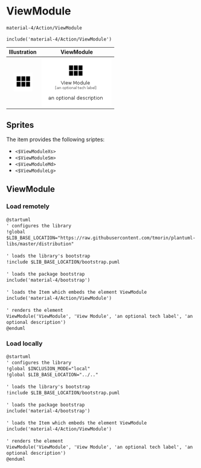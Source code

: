 # ViewModule


```text
material-4/Action/ViewModule
```

```text
include('material-4/Action/ViewModule')
```



| Illustration | ViewModule |
| :---: | :---: |
| ![illustration for Illustration](../../material-4/Action/ViewModule.png) | ![illustration for ViewModule](../../material-4/Action/ViewModule.Local.png) |



## Sprites
The item provides the following sriptes:

- `<$ViewModuleXs>`
- `<$ViewModuleSm>`
- `<$ViewModuleMd>`
- `<$ViewModuleLg>`





## ViewModule

### Load remotely
```plantuml
@startuml
' configures the library
!global $LIB_BASE_LOCATION="https://raw.githubusercontent.com/tmorin/plantuml-libs/master/distribution"

' loads the library's bootstrap
!include $LIB_BASE_LOCATION/bootstrap.puml

' loads the package bootstrap
include('material-4/bootstrap')

' loads the Item which embeds the element ViewModule
include('material-4/Action/ViewModule')

' renders the element
ViewModule('ViewModule', 'View Module', 'an optional tech label', 'an optional description')
@enduml
```

### Load locally
```plantuml
@startuml
' configures the library
!global $INCLUSION_MODE="local"
!global $LIB_BASE_LOCATION="../.."

' loads the library's bootstrap
!include $LIB_BASE_LOCATION/bootstrap.puml

' loads the package bootstrap
include('material-4/bootstrap')

' loads the Item which embeds the element ViewModule
include('material-4/Action/ViewModule')

' renders the element
ViewModule('ViewModule', 'View Module', 'an optional tech label', 'an optional description')
@enduml
```


